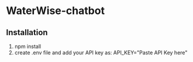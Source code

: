 # WaterWise-chatbot
## Installation
1. npm install
2. create .env file and add your API key as:
     API_KEY="Paste API Key here"
